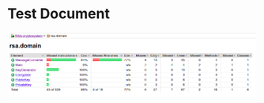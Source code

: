 # Test Document

<img src=https://github.com/LauriKajakko/RSA-cryptosystem/blob/main/Documentation/jacoco_reports/Screenshot%20from%202020-11-13%2015-41-46.png/>

